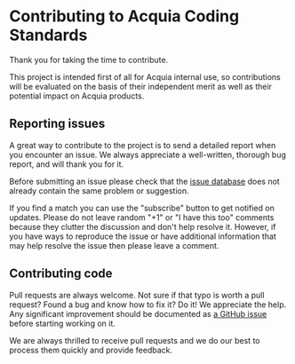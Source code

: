 # Contributing to Acquia Coding Standards

Thank you for taking the time to contribute.

This project is intended first of all for Acquia internal use, so contributions will be evaluated on the basis of their independent merit as well as their potential impact on Acquia products.

## Reporting issues

A great way to contribute to the project is to send a detailed report when you encounter an issue. We always appreciate a well-written, thorough bug report, and will thank you for it.

Before submitting an issue please check that the [issue database](https://github.com/acquia/coding-standards/issues) does not already contain the same problem or suggestion.

If you find a match you can use the "subscribe" button to get notified on updates. Please do not leave random "+1" or "I have this too" comments because they clutter the discussion and don't help resolve it. However, if you have ways to reproduce the issue or have additional information that may help resolve the issue then please leave a comment.

## Contributing code

Pull requests are always welcome. Not sure if that typo is worth a pull request? Found a bug and know how to fix it? Do it! We appreciate the help. Any significant improvement should be documented as [a GitHub issue](https://github.com/acquia/coding-standards/issues) before starting working on it.

We are always thrilled to receive pull requests and we do our best to process them quickly and provide feedback.
